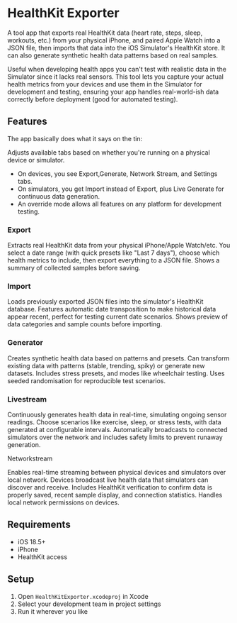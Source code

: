 # HealthKit Exporter

A tool app that exports real HealthKit data (heart rate, steps, sleep, workouts, etc.) from your physical iPhone, and paired Apple Watch into a JSON file, then imports that data into the iOS Simulator's HealthKit store. It can also generate synthetic health data patterns based on real samples.

Useful when developing health apps you can't test with realistic data in the Simulator since it lacks real sensors. This tool lets you capture your actual health metrics from your devices and use them in the Simulator for development and testing, ensuring your app handles real-world-ish data correctly before deployment (good for automated testing).

## Features

The app basically does what it says on the tin:

Adjusts available tabs based on whether you're running on a physical device or simulator. 
  - On devices, you see Export,Generate, Network Stream, and Settings tabs. 
  - On simulators, you get Import instead of Export, plus Live Generate for continuous data generation.
  - An override mode allows all features on any platform for development testing.

### Export

Extracts real HealthKit data from your physical iPhone/Apple Watch/etc. You select a date range (with quick presets like "Last 7 days"), choose which health metrics to include, then export everything to a JSON file. Shows a summary of collected samples before saving.

### Import

Loads previously exported JSON files into the simulator's HealthKit database. Features automatic date transposition to make historical data appear recent, perfect for testing current date scenarios. Shows preview of data categories and sample counts before importing.

### Generator

Creates synthetic health data based on patterns and presets. Can transform existing data with patterns (stable, trending, spiky) or generate new datasets. Includes stress presets, and modes like wheelchair testing. Uses seeded randomisation for
reproducible test scenarios.

### Livestream

Continuously generates health data in real-time, simulating ongoing sensor readings. Choose scenarios like exercise, sleep, or stress tests, with data generated at configurable intervals. Automatically broadcasts to connected simulators over the network and includes safety limits to prevent runaway generation.

Networkstream

Enables real-time streaming between physical devices and simulators over local network. Devices broadcast live health data that simulators can discover and receive. Includes HealthKit verification to confirm data is properly saved, recent sample display, and connection statistics. Handles local network permissions on devices.

## Requirements

- iOS 18.5+
- iPhone
- HealthKit access

## Setup

1. Open `HealthKitExporter.xcodeproj` in Xcode
2. Select your development team in project settings
3. Run it wherever you like
